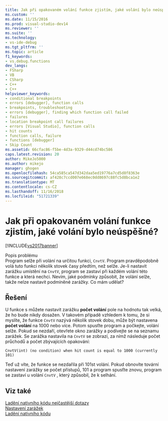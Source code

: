 ```yaml
---
title: Jak při opakovaném volání funkce zjistím, jaké volání bylo neúspěšné? | Dokumenty Microsoft
ms.custom: ''
ms.date: 11/15/2016
ms.prod: visual-studio-dev14
ms.reviewer: ''
ms.suite: ''
ms.technology:
- vs-ide-debug
ms.tgt_pltfrm: ''
ms.topic: article
f1_keywords:
- vs.debug.functions
dev_langs:
- FSharp
- VB
- CSharp
- C++
- C++
helpviewer_keywords:
- conditional breakpoints
- errors [debugger], function calls
- breakpoints, troubleshooting
- errors [debugger], finding which function call failed
- failures
- location breakpoint call failures
- errors [Visual Studio], function calls
- hit counts
- function calls, failure
- functions [debugger]
- Skip Count
ms.assetid: 66cfac86-f5be-4d3a-9329-d44cd74bc586
caps.latest.revision: 20
author: MikeJo5000
ms.author: mikejo
manager: ghogen
ms.openlocfilehash: 54ca585ca547d342daa5ed19776a7cd5d8f8363e
ms.sourcegitcommit: af428c7ccd007e668ec0dd8697c88fc5d8bca1e2
ms.translationtype: MT
ms.contentlocale: cs-CZ
ms.lasthandoff: 11/16/2018
ms.locfileid: "51721339"
---
```

# <a name="when-calling-a-function-hundreds-of-times-how-do-i-know-which-call-failed"></a>Jak při opakovaném volání funkce zjistím, jaké volání bylo neúspěšné?
[!INCLUDE[vs2017banner](../includes/vs2017banner.md)]

Popis problému  
 Program selže při volání na určitou funkci, `CnvtV`. Program pravděpodobně volá tuto funkci několik stovek časy předtím, než selže. Je-li nastavit zarážku umístění na `CnvtV`, program se zastaví při každém volání této funkce a která nechci. Nevím, jaké podmínky způsobit, že volání selže, takže nelze nastavit podmíněné zarážky. Co mám udělat?  
  
## <a name="solution"></a>Řešení  
 U funkce s můžete nastavit zarážku **počet volání** pole na hodnotu tak velká, že ho bude nikdy dosažen. V takovém případě vzhledem k tomu, že si myslíte, že funkce `CnvtV` nazývá několik stovek dobu, může být nastavena **počet volání** na 1000 nebo více. Potom spusťte program a počkejte, volání selže. Pokud se nezdaří, otevřete okno zarážky a podívejte se na seznamu zarážek. Se zarážka nastavila na `CnvtV` se zobrazí, za nímž následuje počet průchodů a počet zbývajících opakování:  
  
```  
CnvtV(int) (no condition) when hit count is equal to 1000 (currently 101)  
```  
  
 Teď už víte, že funkce se nezdařila při 101st volání. Pokud obnovíte tovární nastavení zarážky se počet přístupů, 101 a program spusťte znovu, program se zastaví u volání `CnvtV` , který způsobil, že k selhání.  
  
## <a name="see-also"></a>Viz také  
 [Ladění nativního kódu nejčastější dotazy](../debugger/debugging-native-code-faqs.md)   
 [Nastavení zarážek](http://msdn.microsoft.com/en-us/fe4eedc1-71aa-4928-962f-0912c334d583)   
 [Ladění nativního kódu](../debugger/debugging-native-code.md)



